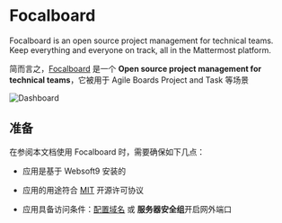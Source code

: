 # Focalboard

Focalboard is an open source project management for technical teams. Keep everything and everyone on track, all in the Mattermost platform.

简而言之，[Focalboard](https://www.focalboard.com/) 是一个 **Open source project management for technical teams**，它被用于 Agile Boards Project and Task  等场景


![Dashboard](https://libs.websoft9.com/Websoft9/DocsPicture/zh/focalboard/focalboard-gui-websoft9.png)


## 准备

在参阅本文档使用 Focalboard 时，需要确保如下几点：

- 应用是基于 Websoft9 安装的

- 应用的用途符合 [MIT](https://opensource.org/licenses/MIT) 开源许可协议

- 应用具备访问条件：[配置域名](./guide/appsetdomain) 或 **服务器安全组**开启网外端口